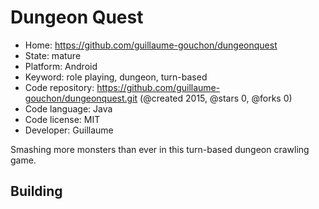 # Dungeon Quest

- Home: https://github.com/guillaume-gouchon/dungeonquest
- State: mature
- Platform: Android
- Keyword: role playing, dungeon, turn-based
- Code repository: https://github.com/guillaume-gouchon/dungeonquest.git (@created 2015, @stars 0, @forks 0)
- Code language: Java
- Code license: MIT
- Developer: Guillaume

Smashing more monsters than ever in this turn-based dungeon crawling game.

## Building
